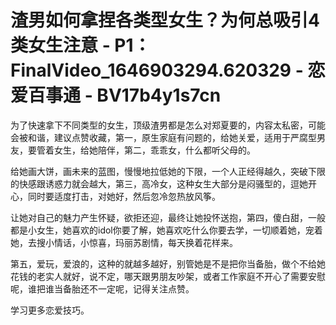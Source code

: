 # 渣男如何拿捏各类型女生？为何总吸引4类女生注意 - P1：FinalVideo_1646903294.620329 - 恋爱百事通 - BV17b4y1s7cn

为了快速拿下不同类型的女生，顶级渣男都是怎么对郑夏要的，内容太私密，可能会被和谐，建议点赞收藏，第一，原生家庭有问题的，给她关爱，适用于严腐型男友，要管着女生，给她陪伴，第二，乖乖女，什么都听父母的。

给她画大饼，画未来的蓝图，慢慢地拉低她的下限，一个人正经得越久，突破下限的快感跟诱惑力就会越大，第三，高冷女，这种女生大部分是闷骚型的，逗她开心，同时要适度打击，对她好，然后忽冷忽热放风筝。

让她对自己的魅力产生怀疑，欲拒还迎，最终让她投怀送抱，第四，傻白甜，一般都是小女生，她喜欢的idol你要了解，她喜欢吃什么你要去学，一切顺着她，宠着她，去搜小情话，小惊喜，玛丽苏剧情，每天换着花样来。

第五，爱玩，爱浪的，这种的就越多越好，别管她是不是把你当备胎，做个不给她花钱的老实人就好，说不定，哪天跟男朋友吵架，或者工作家庭不开心了需要安慰呢，谁把谁当备胎还不一定呢，记得关注点赞。

学习更多恋爱技巧。